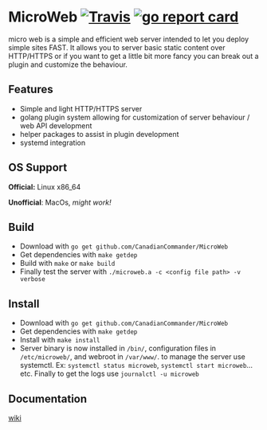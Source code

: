 # MicroWeb [![Travis](https://travis-ci.com/CanadianCommander/MicroWeb.svg?branch=master)](https://travis-ci.com/CanadianCommander/MicroWeb) [![go report card](https://goreportcard.com/badge/github.com/CanadianCommander/MicroWeb)](https://goreportcard.com/report/github.com/CanadianCommander/MicroWeb)
micro web is a simple and efficient web server intended to let you deploy simple sites FAST. It allows you to server basic static content over HTTP/HTTPS or if you want to get a little bit more fancy you can break out a plugin and customize the behaviour.
## Features
- Simple and light HTTP/HTTPS server
- golang plugin system allowing for customization of server behaviour / web API development
- helper packages to assist in plugin development
- systemd integration

## OS Support
**Official:** Linux x86_64

**Unofficial**: MacOs,  *might work!*
## Build
- Download with `go get github.com/CanadianCommander/MicroWeb`
- Get dependencies with `make getdep`
- Build with `make` or `make build`
- Finally test the server with `./microweb.a -c <config file path> -v verbose`

## Install
- Download with `go get github.com/CanadianCommander/MicroWeb`
- Get dependencies with `make getdep`
- Install with `make install`
- Server binary is now installed in `/bin/`, configuration files in `/etc/microweb/`, and webroot in `/var/www/`. to manage the server use systemctl. Ex: `systemctl status microweb`, `systemctl start microweb`... etc. Finally to get the logs use `journalctl -u microweb`

## Documentation
[wiki](https://github.com/CanadianCommander/MicroWeb/wiki)
